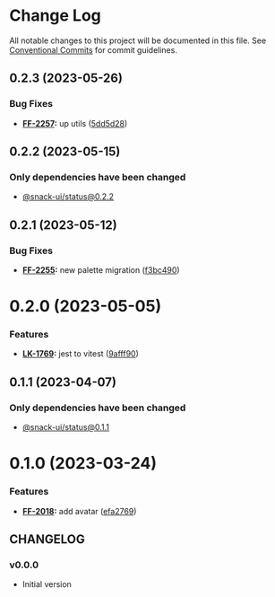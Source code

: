 # Change Log

All notable changes to this project will be documented in this file.
See [Conventional Commits](https://conventionalcommits.org) for commit guidelines.

## 0.2.3 (2023-05-26)


### Bug Fixes

* **[FF-2257](https://jira.sbercloud.tech/browse/FF-2257):** up utils ([5dd5d28](https://git.sbercloud.tech/sbercloud-ui/tokens-design-system/snack-uikit/commits/5dd5d28cdbe14973dcc36759e7db003249930a4b))





## 0.2.2 (2023-05-15)

### Only dependencies have been changed
* [@snack-ui/status@0.2.2](https://git.sbercloud.tech/sbercloud-ui/tokens-design-system/snack-uikit/-/blob/master/packages/status/CHANGELOG.md)





## 0.2.1 (2023-05-12)


### Bug Fixes

* **[FF-2255](https://jira.sbercloud.tech/browse/FF-2255):** new palette migration ([f3bc490](https://git.sbercloud.tech/sbercloud-ui/tokens-design-system/snack-uikit/commits/f3bc490bb4ddde4353009b55da2d04f87a7d9de9))





# 0.2.0 (2023-05-05)


### Features

* **[LK-1769](https://jira.sbercloud.tech/browse/LK-1769):** jest to vitest ([9afff90](https://git.sbercloud.tech/sbercloud-ui/tokens-design-system/snack-uikit/commits/9afff90db1e60c2255361b396c096c14f923d676))





## 0.1.1 (2023-04-07)

### Only dependencies have been changed
* [@snack-ui/status@0.1.1](https://git.sbercloud.tech/sbercloud-ui/tokens-design-system/snack-uikit/-/blob/master/packages/status/CHANGELOG.md)





# 0.1.0 (2023-03-24)


### Features

* **[FF-2018](https://jira.sbercloud.tech/browse/FF-2018):** add avatar ([efa2769](https://git.sbercloud.tech/sbercloud-ui/tokens-design-system/snack-uikit/commits/efa2769e31cbb122f9e2f9ded612200e9151382e))





## CHANGELOG

### v0.0.0

- Initial version
